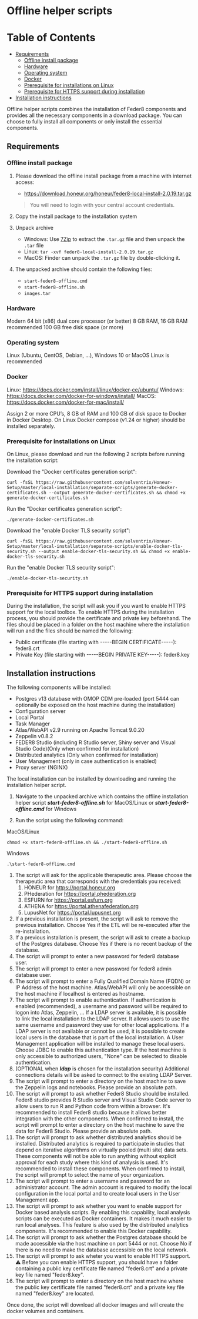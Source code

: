 # Offline helper scripts

Table of Contents
=================
* [Requirements](#requirements)
    * [Offline install package](#offline-install-package)
    * [Hardware](#hardware)
    * [Operating system](#operating-system)
    * [Docker](#docker)
    * [Prerequisite for installations on Linux](#prerequisite-linux)
    * [Prerequisite for HTTPS support during installation](#prerequisite-https)
* [Installation instructions](#installation-instruction)

Offline helper scripts combines the installation of Feder8 components and provides all the necessary components in a download package. You can choose to fully install all components or only install the essential components.

## Requirements

### <a id="offline-install-package"></a> Offline install package
1. Please download the offline install package from a machine with internet access:
    * https://download.honeur.org/honeur/feder8-local-install-2.0.19.tar.gz
   > You will need to login with your central account credentials.

2. Copy the install package to the installation system
3. Unpack archive
    * Windows: Use [7Zip](https://www.7-zip.org/) to extract the `.tar.gz` file and then unpack the `.tar` file
    * Linux: `tar -xvf feder8-local-install-2.0.19.tar.gz`
    * MacOS: Finder can unpack the `.tar.gz` file by double-clicking it.

4. The unpacked archive should contain the following files:
    * `start-feder8-offline.cmd`
    * `start-feder8-offline.sh`
    * `images.tar`

### <a id="hardware"></a> Hardware
Modern 64 bit (x86) dual core processor (or better)
8 GB RAM, 16 GB RAM recommended
100 GB free disk space (or more)

### <a id="operating-system"></a> Operating system
Linux (Ubuntu, CentOS, Debian, …), Windows 10 or MacOS
Linux is recommended

### <a id="docker"></a> Docker
Linux: https://docs.docker.com/install/linux/docker-ce/ubuntu/
Windows: https://docs.docker.com/docker-for-windows/install/
MacOS: https://docs.docker.com/docker-for-mac/install/

Assign 2 or more CPU’s, 8 GB of RAM and 100 GB of disk space to Docker in Docker Desktop.
On Linux Docker compose (v1.24 or higher) should be installed separately.

### <a id="prerequisite-linux"></a> Prerequisite for installations on Linux
On Linux, please download and run the following 2 scripts before running the installation script:

Download the "Docker certificates generation script":
```
curl -fsSL https://raw.githubusercontent.com/solventrix/Honeur-Setup/master/local-installation/separate-scripts/generate-docker-certificates.sh --output generate-docker-certificates.sh && chmod +x generate-docker-certificates.sh
```

Run the "Docker certificates generation script":
```
./generate-docker-certificates.sh
```

Download the "enable Docker TLS security script":
```
curl -fsSL https://raw.githubusercontent.com/solventrix/Honeur-Setup/master/local-installation/separate-scripts/enable-docker-tls-security.sh --output enable-docker-tls-security.sh && chmod +x enable-docker-tls-security.sh
```

Run the "enable Docker TLS security script":
```
./enable-docker-tls-security.sh
```

### <a id="prerequisite-https"></a> Prerequisite for HTTPS support during installation
During the installation, the script will ask you if you want to enable HTTPS support for the local toolbox. To enable HTTPS during the installation process, you should provide the certificate and private key beforehand. The files should be placed in a folder on the host machine where the installation will run and the files should be named the following:
* Public certificate (file starting with -----BEGIN CERTIFICATE-----): feder8.crt
* Private Key (file starting with -----BEGIN PRIVATE KEY-----): feder8.key

## <a id="installation-instruction"></a>Installation instructions
The following components will be installed:
* Postgres v13 database with OMOP CDM pre-loaded (port 5444 can optionally be exposed on the host machine during the installation)
* Configuration server
* Local Portal
* Task Manager
* Atlas/WebAPI v2.9 running on Apache Tomcat 9.0.20
* Zeppelin v0.8.2
* FEDER8 Studio (including R Studio server, Shiny server and Visual Studio Code)(Only when confirmed for installation)
* Distributed analytics (Only when confirmed for installation)
* User Management (only in case authentication is enabled)
* Proxy server (NGINX)

The local installation can be installed by downloading and running the installation helper script.

1. Navigate to the unpacked archive which contains the  offline installation helper script **_start-feder8-offline.sh_** for MacOS/Linux or **_start-feder8-offline.cmd_** for Windows


2. Run the script using the following command:

MacOS/Linux
```
chmod +x start-feder8-offline.sh && ./start-feder8-offline.sh
```

Windows
```
.\start-feder8-offline.cmd
```
1. The script will ask for the applicable therapeutic area. Please choose the therapeutic area that corresponds with the credentials you received:
    1. HONEUR for https://portal.honeur.org
    2. PHederation for https://portal.phederation.org
    3. ESFURN for https://portal.esfurn.org
    4. ATHENA for https://portal.athenafederation.org
    5. LupusNet for https://portal.lupusnet.org
2. If a previous installation is present, the script will ask to remove the previous installation.  Choose Yes if the ETL will be re-executed after the re-installation.
3. If a previous installation is present, the script will ask to create a backup of the Postgres database.  Choose Yes if there is no recent backup of the database.
4. The script will prompt to enter a new password for feder8 database user.
5. The script will prompt to enter a new password for feder8 admin database user.
6.  The script will prompt to enter a Fully Qualified Domain Name (FQDN) or IP Address of the host machine. Atlas/WebAPI will only be accessible on the host machine if localhost is entered as hostname.
7.  The script will prompt to enable authentication.  If authentication is enabled (recommended), a username and password will be required to logon into Atlas, Zeppelin, ...  If a LDAP server is available, it is possible to link the local installation to the LDAP server.  It allows users to use the same username and password they use for other local applications. If a LDAP server is not available or cannot be used, it is possible to create local users in the database that is part of the local installation. A User Management application will be installed to manage these local users.  Choose JDBC to enable this authentication type.
    If the host machine is only accessible to authorized users, "None" can be selected to disable authentication.
8.  (OPTIONAL when **_ldap_** is chosen for the installation security) Additional connections details will be asked to connect to the existing LDAP Server.
9.  The script will prompt to enter a directory on the host machine to save the Zeppelin logs and notebooks. Please provide an absolute path.
10. The script will prompt to ask whether Feder8 Studio should be installed. Feder8 studio provides R Studio server and Visual Studio Code server to allow users to run R and Python code from within a browser.  It's recommended to install Feder8 studio because it allows better integration with the other components. When confirmed to install, the script will prompt to enter a directory on the host machine to save the data for Feder8 Studio. Please provide an absolute path.
11. The script will prompt to ask whether distributed analytics should be installed. Distributed analytics is required to participate in studies that depend on iterative algorithms on virtually pooled (multi site) data sets.  These components will not be able to run anything without explicit approval for each study where this kind of analysis is used.  It's recommended to install these components. When confirmed to install, the script will prompt to select the name of your organization.
12. The script will prompt to enter a username and password for an administrator account.  The admin account is required to modify the local configuration in the local portal and to create local users in the User Management app.
13. The script will prompt to ask whether you want to enable support for Docker based analysis scripts.  By enabling this capability, local analysis scripts can be executed as Docker containers.  It makes it much easier to run local analyses.  This feature is also used by the distributed analytics components.  It's recommended to enable this Docker capability.
14. The script will prompt to ask whether the Postgres database should be made accessible via the host machine on port 5444 or not. Choose No if there is no need to make the database accessible on the local network.
15. The script will prompt to ask wheter you want to enable HTTPS support. :warning: Before you can enable HTTPS support, you should have a folder containing a public key certificate file named "feder8.crt" and a private key file named "feder8.key".
16. The script will prompt to enter a directory on the host machine where the public key certificate file named "feder8.crt" and a private key file named "feder8.key" are located.

Once done, the script will download all docker images and will create the docker volumes and containers.
